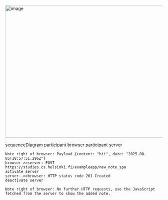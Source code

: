 <img width="1066" height="422" alt="image" src="https://github.com/user-attachments/assets/15813db3-bca7-4479-84bb-fd820d64f4bc" />

sequenceDiagram
    participant browser
    participant server

    Note right of browser: Payload {content: "hii", date: "2025-08-05T18:57:51.296Z"}
    browser->>server: POST https://studies.cs.helsinki.fi/exampleapp/new_note_spa
    activate server
    server-->>browser: HTTP status code 201 Created
    deactivate server

    Note right of browser: No further HTTP requests, use the JavaScript fetched from the server to show the added note.
